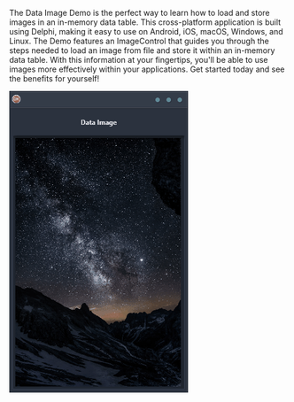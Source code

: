 The Data Image Demo is the perfect way to learn how to load and store images in an in-memory data table. This cross-platform application is built using Delphi, making it easy to use on Android, iOS, macOS, Windows, and Linux. The Demo features an ImageControl that guides you through the steps needed to load an image from file and store it within an in-memory data table. With this information at your fingertips, you'll be able to use images more effectively within your applications. Get started today and see the benefits for yourself!

![screenshot](screenshot.gif)
